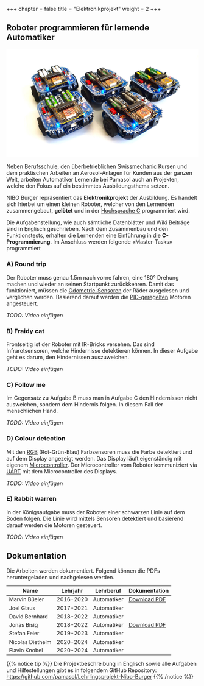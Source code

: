 +++
chapter = false
title = "Elektronikprojekt"
weight = 2
+++

## Roboter programmieren für lernende Automatiker

![NIBO Burger Roboter](./images/nibo_group.de.jpg)

Neben Berufsschule, den überbetrieblichen [Swissmechanic](https://www.swissmechanic.ch/) Kursen und dem praktischen Arbeiten an Aerosol-Anlagen für Kunden aus der ganzen Welt, arbeiten Automatiker Lernende bei Pamasol auch an Projekten, welche den Fokus auf ein bestimmtes Ausbildungsthema setzen.

NIBO Burger repräsentiert das **Elektronikprojekt** der Ausbildung. Es handelt sich hierbei um einen kleinen Roboter, welcher von den Lernenden zusammengebaut, **gelötet** und in der [Hochsprache C](https://de.wikipedia.org/wiki/C_(Programmiersprache)) programmiert wird.

Die Aufgabenstellung, wie auch sämtliche Datenblätter und Wiki Beiträge sind in Englisch geschrieben. Nach dem Zusammenbau und den Funktionstests, erhalten die Lernenden eine Einführung in die **C-Programmierung**. Im Anschluss werden folgende «Master-Tasks» programmiert

### A) Round trip
Der Roboter muss genau 1.5m nach vorne fahren, eine 180° Drehung machen und wieder an seinen Startpunkt zurückkehren. Damit das funktioniert, müssen die [Odometrie-Sensoren](https://de.wikipedia.org/wiki/Odometrie) der Räder ausgelesen und verglichen werden. Basierend darauf werden die [PID-geregelten](https://de.wikipedia.org/wiki/Regler#PID-Regler) Motoren angesteuert.

_TODO: Video einfügen_

### B) Fraidy cat
Frontseitig ist der Roboter mit IR-Bricks versehen. Das sind Infrarotsensoren, welche Hindernisse detektieren können. In dieser Aufgabe geht es darum, den Hindernissen auszuweichen.

_TODO: Video einfügen_

### C) Follow me
Im Gegensatz zu Aufgabe B muss man in Aufgabe C den Hindernissen nicht ausweichen, sondern dem Hindernis folgen. In diesem Fall der menschlichen Hand.

_TODO: Video einfügen_

### D) Colour detection
Mit den [RGB](https://de.wikipedia.org/wiki/RGB-Farbraum) (Rot-Grün-Blau) Farbsensoren muss die Farbe detektiert und auf dem Display angezeigt werden. Das Display läuft eigenständig mit eigenem [Microcontroller](https://de.wikipedia.org/wiki/Mikrocontroller). Der Microcontroller vom Roboter kommuniziert via [UART](https://de.wikipedia.org/wiki/Universal_Asynchronous_Receiver_Transmitter) mit dem Microcontroller des Displays.

_TODO: Video einfügen_

### E) Rabbit warren
In der Königsaufgabe muss der Roboter einer schwarzen Linie auf dem Boden folgen. Die Linie wird mittels Sensoren detektiert und basierend darauf werden die Motoren gesteuert.

_TODO: Video einfügen_

## Dokumentation

Die Arbeiten werden dokumentiert. Folgend können die PDFs heruntergeladen und nachgelesen werden.

| Name             | Lehrjahr  | Lehrberuf   | Dokumentation   |
| ---------------- | --------- | ----------- | --------------- |
| Marvin Büeler    | 2016-2020 | Automatiker | [Download PDF](./docs/2019-12-16_Nibo_Doku_MarvinBueeler.de.pdf)
| Joel Glaus       | 2017-2021 | Automatiker |
| David Bernhard   | 2018-2022 | Automatiker |
| Jonas Bisig      | 2018-2022 | Automatiker | [Download PDF](./docs/2022-03-04_Nibo_Doku_JonasBisig.de.pdf)
| Stefan Feier     | 2019-2023 | Automatiker |
| Nicolas Diethelm | 2020-2024 | Automatiker |
| Flavio Knobel    | 2020-2024 | Automatiker |

{{% notice tip %}}
Die Projektbeschreibung in Englisch sowie alle Aufgaben und Hilfestellungen gibt es in folgendem GitHub Repository: https://github.com/pamasol/Lehrlingsprojekt-Nibo-Burger
{{% /notice %}}
